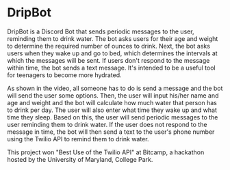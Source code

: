 # DripBot
DripBot is a Discord Bot that sends periodic messages to the user, reminding them to drink water. The bot asks users for their age and weight to determine the required number of ounces to drink. Next, the bot asks users when they wake up and go to bed, which determines the intervals at which the messages will be sent. If users don't respond to the message within time, the bot sends a text message. It's intended to be a useful tool for teenagers to become more hydrated.

As shown in the video, all someone has to do is send a message and the bot will send the user some options. Then, the user will input his/her name and age
and weight and the bot will calculate how much water that person has to drink per day. The user will also enter what time they wake up and what time they 
sleep. Based on this, the user will send periodic messages to the user reminding them to drink water. If the user does not respond to the message in time,
the bot will then send a text to the user's phone number using the Twilio API to remind them to drink water. 

This project won "Best Use of the Twilio API" at Bitcamp, a hackathon hosted by the University of Maryland, College Park. 
